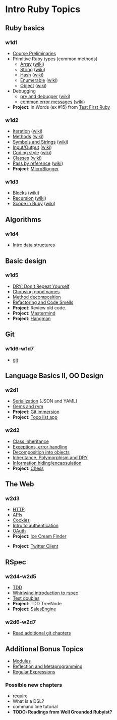 # Intro Ruby Topics

## Ruby basics
### w1d1
+ [Course Preliminaries](ruby-curriculum/blob/master/meta/course-preliminaries.md)
+ Primitive Ruby types (common methods)
  + [Array][array] ([wiki][wiki-array])
  + [String][string] ([wiki][wiki-string])
  + [Hash][hash] ([wiki][wiki-hash])
  + [Enumerable][enumerable] ([wiki][wiki-enumerable])
  + [Object][object] ([wiki][wiki-object])
+ Debugging
  + [pry and debugger][pry-and-debugger] ([wiki][wiki-pry-and-debugger])
  + [common error messages][common-error-messages] ([wiki][wiki-common-error-messages])
+ **Project**: In Words (ex #15) from [Test First Ruby][test-first-ruby]

[array]: ruby-curriculum/blob/master/language-basics/data-structures/array.md
[wiki-array]: ruby-curriculum/wiki/Array:-questions
[string]: ruby-curriculum/blob/master/language-basics/data-structures/string.md
[wiki-string]: ruby-curriculum/wiki/String:-questions
[hash]: ruby-curriculum/blob/master/language-basics/data-structures/hash.md
[wiki-hash]: ruby-curriculum/wiki/Hash:-questions
[enumerable]: ruby-curriculum/blob/master/language-basics/data-structures/enumerable.md
[wiki-enumerable]: ruby-curriculum/wiki/Enumerable:-questions
[object]: ruby-curriculum/blob/master/language-basics/data-structures/object.md
[wiki-object]: ruby-curriculum/wiki/Object:-questions
[pry-and-debugger]: ruby-curriculum/blob/master/debugging/debugger.md
[wiki-pry-and-debugger]: ruby-curriculum/wiki/Pry-and-debugger:-questions
[common-error-messages]: ruby-curriculum/blob/master/debugging/common-exceptions.md
[wiki-common-error-messages]: ruby-curriculum/wiki/Error-messages:-questions

[test-first-ruby]: https://github.com/alexch/learn_ruby

### w1d2
+ [Iteration][iteration] ([wiki][wiki-iteration])
+ [Methods][methods] ([wiki][wiki-methods])
+ [Symbols and Strings][symbols-and-strings] ([wiki][wiki-symbols-and-strings])
+ [Input/Output][input-output] ([wiki][wiki-input-output])
+ [Coding style][coding-style] ([wiki][wiki-coding-style])
+ [Classes][classes] ([wiki][wiki-classes])
+ [Pass by reference][pass-by-reference] ([wiki][wiki-pass-by-reference])
+ **Project**: [MicroBlogger][microblogger]

[iteration]: ruby-curriculum/blob/master/language-basics/iteration.md
[wiki-iteration]: ruby-curriculum/wiki/Iteration:-questions
[methods]: ruby-curriculum/blob/master/language-basics/methods.md
[wiki-methods]: ruby-curriculum/wiki/Methods:-questions
[symbols-and-strings]: ruby-curriculum/blob/master/language-basics/symbols-and-strings.md
[wiki-symbols-and-strings]: ruby-curriculum/wiki/Symbols-and-strings:-questions
[input-output]: ruby-curriculum/blob/master/language-basics/io.md
[wiki-input-output]: ruby-curriculum/wiki/Input-output:-questions
[coding-style]: ruby-curriculum/blob/master/language-basics/coding-style.md
[wiki-coding-style]: ruby-curriculum/wiki/Coding-style:-questions
[classes]: ruby-curriculum/blob/master/language-basics/classes.md
[wiki-classes]: ruby-curriculum/wiki/Classes:-questions
[pass-by-reference]: ruby-curriculum/blob/master/language-basics/pass-by-reference.md
[wiki-pass-by-reference]: ruby-curriculum/wiki/Pass-by-reference:-questions

[microblogger]: ruby-curriculum/blob/master/http://tutorials.jumpstartlab.com/projects/microblogger.html

### w1d3
+ [Blocks][blocks] ([wiki][wiki-blocks])
+ [Recursion][recursion] ([wiki][wiki-recursion])
+ [Scope in Ruby][scope-in-ruby] ([wiki][wiki-scope-in-ruby])

[blocks]: ruby-curriculum/blob/master/language-basics/blocks.md
[wiki-blocks]: ruby-curriculum/wiki/Blocks:-questions
[recursion]: ruby-curriculum/blob/master/language-basics/recursion.md
[wiki-recursion]: ruby-curriculum/wiki/Recursion:-questions
[scope-in-ruby]: ruby-curriculum/blob/master/language-basics/scope.md
[wiki-scope-in-ruby]: ruby-curriculum/wiki/Scope:-questions

## Algorithms
### w1d4
+ [Intro data structures](ruby-curriculum/blob/master/intro-algorithms.md)

## Basic design
### w1d5
+ [DRY: Don't Repeat Yourself](ruby-curriculum/blob/master/basic-design/dry.md)
+ [Choosing good names](ruby-curriculum/blob/master/basic-design/naming.md)
+ [Method decomposition](ruby-curriculum/blob/master/basic-design/method-decomposition.md)
+ [Refactoring and Code Smells](ruby-curriculum/blob/master/basic-design/refactoring.md)
+ **Project**: Review old code.
+ **Project**: [Mastermind](ruby-curriculum/blob/master/projects/mastermind.md)
+ **Project**: [Hangman](ruby-curriculum/blob/master/projects/hangman.md)

## Git
### w1d6-w1d7
+ [git](ruby-curriculum/blob/master/git.md)

## Language Basics II, OO Design
### w2d1
+ [Serialization](ruby-curriculum/blob/master/language-basics/serialization.md) (JSON and YAML)
+ [Gems and rvm](ruby-curriculum/blob/master/language-intermediate/gems-and-rvm.md)
+ **Project**: [Git immersion](ruby-curriculum/blob/master/http://gitimmersion.com/)
+ **Project**: [Todo list app](ruby-curriculum/blob/master/projects/todo-list.md)

### w2d2
+ [Class inheritance](ruby-curriculum/blob/master/language-basics/inheritance.md)
+ [Exceptions, error handling](ruby-curriculum/blob/master/language-basics/exceptions.md)
+ [Decomposition into objects](ruby-curriculum/blob/master/oo-design/decomposition.md)
+ [Inheritance, Polymorphism and DRY](ruby-curriculum/blob/master/oo-design/inheritance.md)
+ [Information hiding/encapsulation](ruby-curriculum/blob/master/oo-design/hiding.md)
+ **Project**: [Chess](ruby-curriculum/blob/master/projects/chess.md)

## The Web
### w2d3
+ [HTTP](ruby-curriculum/blob/master/the-web/http.md)
+ [APIs](ruby-curriculum/blob/master/the-web/apis.md)
+ [Cookies](ruby-curriculum/blob/master/the-web/cookies.md)
+ [Intro to authentication](ruby-curriculum/blob/master/the-web/intro-auth.md)
+ [OAuth](ruby-curriculum/blob/master/the-web/oauth.md)
+ **Project**: [Ice Cream Finder](ruby-curriculum/blob/master/projects/ice-cream-finder.md)
* **Project**: [Twitter Client](ruby-curriculum/blob/master/projects/twitter-client.md)

## RSpec
### w2d4-w2d5
+ [TDD](ruby-curriculum/blob/master/rspec/intro-tdd.md)
+ [Whirlwind introduction to rspec](ruby-curriculum/blob/master/rspec/intro-rspec.md)
+ [Test doubles](ruby-curriculum/blob/master/rspec/test-doubles.md)
+ **Project**: TDD TreeNode
+ **Project**: [SalesEngine][sales-engine]

[sales-engine]: http://tutorials.jumpstartlab.com/projects/sales_engine.html

### w2d6-w2d7
+ [Read additional git chapters](ruby-curriculum/blob/master/git.md)

## Additional Bonus Topics
+ [Modules](ruby-curriculum/blob/master/language-intermediate/modules.md)
+ [Reflection and Metaprogramming](ruby-curriculum/blob/master/language-intermediate/reflection.md)
+ [Regular Expressions](ruby-curriculum/blob/master/regex.md)

### Possible new chapters
* require
* What is a DSL?
* command line tutorial
* **TODO: Readings from Well Grounded Rubyist?**
